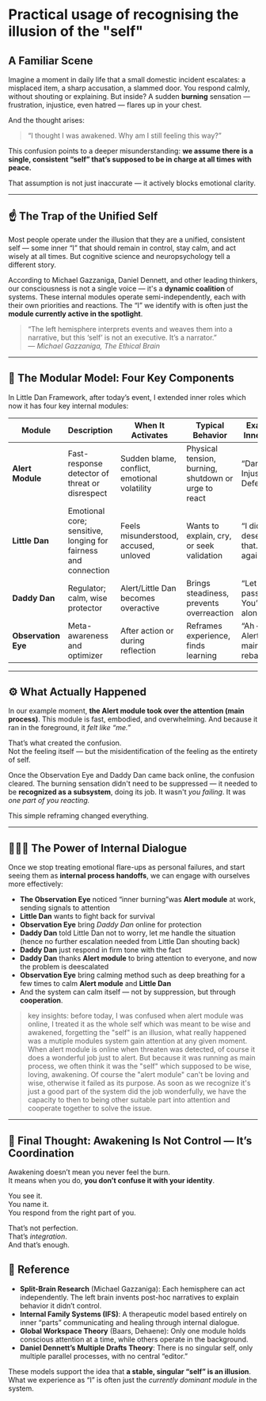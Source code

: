 # Practical usage of recognising the illusion of the "self"

## A Familiar Scene

Imagine a moment in daily life that a small domestic incident escalates: a misplaced item, a sharp accusation, a slammed door. You respond calmly, without shouting or explaining. But inside? A sudden **burning** sensation — frustration, injustice, even hatred — flares up in your chest.

And the thought arises:  
> “I thought I was awakened. Why am I still feeling this way?”

This confusion points to a deeper misunderstanding: **we assume there is a single, consistent “self” that’s supposed to be in charge at all times with peace.**

That assumption is not just inaccurate — it actively blocks emotional clarity.

---

## ☝️ The Trap of the Unified Self

Most people operate under the illusion that they are a unified, consistent self — some inner “I” that should remain in control, stay calm, and act wisely at all times. But cognitive science and neuropsychology tell a different story.

According to Michael Gazzaniga, Daniel Dennett, and other leading thinkers, our consciousness is not a single voice — it's a **dynamic coalition** of systems. These internal modules operate semi-independently, each with their own priorities and reactions. The “I” we identify with is often just the **module currently active in the spotlight**.

> “The left hemisphere interprets events and weaves them into a narrative, but this ‘self’ is not an executive. It’s a narrator.”  
> — *Michael Gazzaniga, The Ethical Brain*

---

## 🔧 The Modular Model: Four Key Components

In Little Dan Framework, after today’s event, I extended inner roles which now it has four key internal modules:

| Module             | Description                           | When It Activates                    | Typical Behavior                           | Example Inner Talk                          |
|--------------------|---------------------------------------|--------------------------------------|--------------------------------------------|---------------------------------------------|
| **Alert Module**   | Fast-response detector of threat or disrespect | Sudden blame, conflict, emotional volatility | Physical tension, burning, shutdown or urge to react | “Danger! Injustice! Defend!”                |
| **Little Dan**     | Emotional core; sensitive, longing for fairness and connection | Feels misunderstood, accused, unloved | Wants to explain, cry, or seek validation  | “I didn’t deserve that… Why again?”         |
| **Daddy Dan**      | Regulator; calm, wise protector        | Alert/Little Dan becomes overactive  | Brings steadiness, prevents overreaction   | “Let it pass. You’re not alone.”            |
| **Observation Eye**  | Meta-awareness and optimizer           | After action or during reflection     | Reframes experience, finds learning        | “Ah — Alert took main. Let’s rebalance.”    |

---

## ⚙️ What Actually Happened

In our example moment, **the Alert module took over the attention (main process)**. This module is fast, embodied, and overwhelming. And because it ran in the foreground, it *felt like “me.”*

That’s what created the confusion.  
Not the feeling itself — but the misidentification of the feeling as the entirety of self.

Once the Observation Eye and Daddy Dan came back online, the confusion cleared. The burning sensation didn't need to be suppressed — it needed to be **recognized as a subsystem**, doing its job. It wasn't *you failing*. It was *one part of you reacting.*

This simple reframing changed everything.

---

## 🧘🏽‍♂️ The Power of Internal Dialogue

Once we stop treating emotional flare-ups as personal failures, and start seeing them as **internal process handoffs**, we can engage with ourselves more effectively:

- **The Observation Eye** noticed “inner burning”was **Alert module** at work, sending signals to attention
- **Little Dan** wants to fight back for survival 
- **Observation Eye** bring *Daddy Dan* online for protection
- **Daddy Dan** told Little Dan not to worry, let me handle the situation (hence no further escalation needed from Little Dan shouting back)
- **Daddy Dan** just respond in firm tone with the fact
- **Daddy Dan** thanks **Alert module** to bring attention to everyone, and now the problem is deescalated
- **Observation Eye** bring calming method such as deep breathing for a few times to calm **Alert module** and **Little Dan**
- And the system can calm itself — not by suppression, but through **cooperation**.

> key insights: before today, I was confused when alert module was online, I treated it as the whole self which was meant to be wise and awakened, forgetting the "self" is an illusion, what really happened was a mutiple modules system gain attention at any given moment. When alert module is online when threaten was detected, of course it does a wonderful job just to alert. But because it was running as main process, we often think it was the "self" which supposed to be wise, loving, awakening. Of course the "alert module" can't be loving and wise, otherwise it failed as its purpose. As soon as we recognize it's just a good part of the system did the job wonderfully, we have the capacity to then to being other suitable part into attention and cooperate together to solve the issue.

---

## 🌱 Final Thought: Awakening Is Not Control — It’s Coordination

Awakening doesn’t mean you never feel the burn.  
It means when you do, **you don’t confuse it with your identity**.

You see it.  
You name it.  
You respond from the right part of you.

That’s not perfection.  
That’s *integration*.  
And that’s enough.

## 🧬 Reference

- **Split-Brain Research** (Michael Gazzaniga): Each hemisphere can act independently. The left brain invents post-hoc narratives to explain behavior it didn’t control.
- **Internal Family Systems (IFS)**: A therapeutic model based entirely on inner “parts” communicating and healing through internal dialogue.
- **Global Workspace Theory** (Baars, Dehaene): Only one module holds conscious attention at a time, while others operate in the background.
- **Daniel Dennett’s Multiple Drafts Theory**: There is no singular self, only multiple parallel processes, with no central “editor.”

These models support the idea that **a stable, singular “self” is an illusion**. What we experience as “I” is often just the *currently dominant module* in the system.